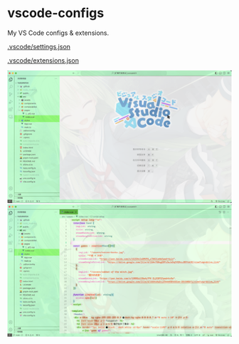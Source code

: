 # vscode-configs
My VS Code configs &amp; extensions.

[.vscode/settings.json](.vscode/settings.json)

[.vscode/extensions.json](.vscode/extensions.json)

![pic1](pictures/preview.png)
![pic2](pictures/preview-2.png)
